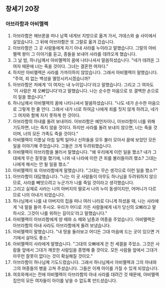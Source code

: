 ## 창세기 20장

### 아브라함과 아비멜렉
1. 아브라함은 헤브론을 떠나 남쪽 네게브 지방으로 옮겨 가서, 가데스와 술 사이에서 살았습니다. 그 뒤에 아브라함은 또 그랄로 옮겨 갔습니다.
2. 아브라함은 그 곳 사람들에게 자기 아내 사라를 누이라고 말했습니다. 그랄의 아비멜렉 왕이 그 이야기를 듣고, 종들을 보내어 사라를 데려오게 했습니다.
3. 그 날 밤, 하나님께서 아비멜렉의 꿈에 나타나셔서 말씀하셨습니다. "네가 데려온 그 여자 때문에 너는 죽을 것이다. 그녀는 결혼한 여자다."
4. 하지만 아비멜렉은 사라를 가까이하지 않았습니다. 그래서 아비멜렉이 말했습니다. "주여, 죄 없는 백성을 멸망시키시겠습니까?
5. 아브라함은 저에게 '이 여자는 내 누이입니다'라고 말했습니다. 그리고 그 여자도 '이 사람은 제 오빠입니다'라고 말했습니다. 나는 순수한 마음으로 또 결백한 손으로 이 일을 했습니다."
6. 하나님께서 아비멜렉의 꿈에 나타나셔서 말씀하셨습니다. "나도 네가 순수한 마음으로 그렇게 한 줄 안다. 그래서 내가 너로 하여금 나에게 죄를 짓지 않게 하려고, 네가 그 여자와 함께 자지 못하게 한 것이다.
7. 아브라함의 아내를 돌려 보내어라. 아브라함은 예언자이니, 아브라함이 너를 위해 기도하면, 너는 죽지 않을 것이다. 하지만 사라를 돌려 보내지 않으면, 너는 죽을 것이며, 너의 모든 가족도 죽을 것이다."
8. 아비멜렉이 이튿날 아침 일찍 일어나 신하들을 모두 불러 모아서 꿈에 보았던 모든 일을 이야기해 주었습니다. 그들은 크게 두려워했습니다.
9. 아비멜렉이 아브라함을 불러서 말했습니다. "왜 우리에게 이런 일을 했소? 내가 그대에게 무슨 잘못을 했기에, 나와 내 나라에 이런 큰 죄를 불러들이려 했소? 그대는 나에게 해서는 안 될 일을 했소."
10. 아비멜렉이 또 아브라함에게 말했습니다. "그대는 무슨 생각으로 이런 일을 했소?"
11. 아브라함이 대답했습니다. "나는 이 곳 사람들이 아무도 하나님을 두려워하지 않으므로, 사라를 빼앗으려고 누군가가 나를 죽일 것이라고 생각했습니다.
12. 그리고 실제로 사라는 나의 아버지의 딸로서 나의 누이 동생이지만, 어머니가 다르므로 나의 아내가 되었습니다.
13. 하나님께서 나를 내 아버지의 집을 떠나 여러 나라로 다니게 하셨을 때, 나는 사라에게 '내 말을 들어 주시오. 우리가 어디로 가든 사람들에게 내가 당신의 오빠라고 말하시오. 그것이 나를 위하는 길이오'라고 말했습니다."
14. 아비멜렉이 아브라함에게 양 떼와 소 떼와 남종과 여종을 주었습니다. 아비멜렉은 아브라함의 아내 사라도 아브라함에게 돌려 보냈습니다.
15. 아비멜렉이 말했습니다. "내 땅을 둘러보고 어디든 그대 마음에 드는 곳이 있으면 거기에서 살아도 좋소."
16. 아비멜렉이 사라에게 말했습니다. "그대의 오빠에게 은 천 세겔을 주었소. 그것은 사람들 앞에서 그대가 깨끗한 사람임을 증명해 줄 것이오. 모든 사람들 앞에서 그대가 아무런 잘못이 없다는 것이 확실해질 것이오."
17. 아브라함이 하나님께 기도드렸습니다. 그래서 하나님께서 아비멜렉과 그의 아내와 그의 여종들의 병을 고쳐 주셨습니다. 그들은 이제 아이를 가질 수 있게 되었습니다.
18. 여호와께서는 전에 아비멜렉이 아브라함의 아내 사라를 데려간 것 때문에, 아비멜렉 집안의 모든 여자들이 아이를 낳을 수 없도록 만드셨습니다.